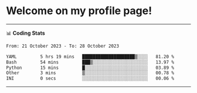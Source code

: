 # Welcome on my profile page!
<!-- print(("dralla"[::-1]+"s").capitalize()) -->

<!-- ---
👨🏻‍💻 **Busy With**
* Learning new Skills.
* Building small Projects.
* Being helpful. -->

---
📊 **Coding Stats**
<!--START_SECTION:waka-->

```txt
From: 21 October 2023 - To: 28 October 2023

YAML         5 hrs 19 mins   ████████████████████▒░░░░   81.20 %
Bash         54 mins         ███▒░░░░░░░░░░░░░░░░░░░░░   13.97 %
Python       15 mins         █░░░░░░░░░░░░░░░░░░░░░░░░   03.89 %
Other        3 mins          ▒░░░░░░░░░░░░░░░░░░░░░░░░   00.78 %
INI          0 secs          ░░░░░░░░░░░░░░░░░░░░░░░░░   00.06 %
```

<!--END_SECTION:waka-->
---
